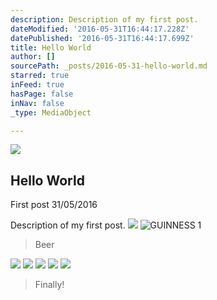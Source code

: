 ```yaml
---
description: Description of my first post.
dateModified: '2016-05-31T16:44:17.228Z'
datePublished: '2016-05-31T16:44:17.699Z'
title: Hello World
author: []
sourcePath: _posts/2016-05-31-hello-world.md
starred: true
inFeed: true
hasPage: false
inNav: false
_type: MediaObject

---
```

<article style=""><img src="https://the-grid-user-content.s3-us-west-2.amazonaws.com/ccf90bca-f06a-4c19-b738-95bc663daaff.jpg" /><h1>Hello World</h1><p>First post 31/05/2016</p></article>

Description of my first post.
![](https://the-grid-user-content.s3-us-west-2.amazonaws.com/77b172fb-14cc-4099-9871-5ce615216892.jpg)
![GUINNESS 1](https://the-grid-user-content.s3-us-west-2.amazonaws.com/ed7a6df5-7fff-422d-bfe5-61b0c13d25a0.jpg)

> Beer

![](https://the-grid-user-content.s3-us-west-2.amazonaws.com/dce306af-aa6c-42cc-8008-3ab3752c96db.jpg)
![](https://the-grid-user-content.s3-us-west-2.amazonaws.com/09660b07-1e84-4b4a-9214-31893fd3f811.jpg)
![](https://the-grid-user-content.s3-us-west-2.amazonaws.com/da15f0f3-7306-430f-8d05-ee613715302d.jpg)
![](https://s3-us-west-2.amazonaws.com/the-grid-img/p/0257a01633ba4543fd9883db1a5d9f3640a31ccc.jpg)
![](https://the-grid-user-content.s3-us-west-2.amazonaws.com/f65f836c-95a1-4990-8cb6-c99d443a0e01.jpg)

> Finally!